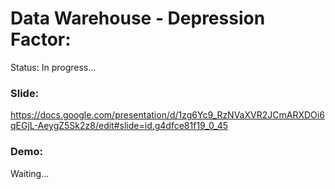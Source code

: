 # Data Warehouse - Depression Factor:
 Status: In progress...

### Slide: 
https://docs.google.com/presentation/d/1zg6Yc9_RzNVaXVR2JCmARXDOi6qEGjL-AeygZ5Sk2z8/edit#slide=id.g4dfce81f19_0_45

### Demo: 
Waiting...